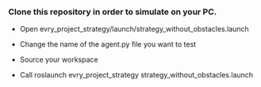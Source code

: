### Clone this repository in order to simulate on your PC.

- Open evry_project_strategy/launch/strategy_without_obstacles.launch

- Change the name of the agent.py file you want to test

- Source your workspace

- Call roslaunch evry_project_strategy strategy_without_obstacles.launch